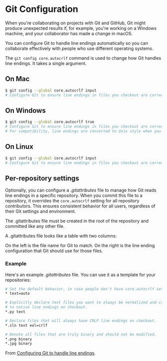 # Git Configuration

When you're collaborating on projects with Git and GitHub, Git might produce unexpected results if, for example, you're working on a Windows machine, and your collaborator has made a change in macOS.

You can configure Git to handle line endings automatically so you can collaborate effectively with people who use different operating systems.

The `git config core.autocrlf` command is used to change how Git handles line endings. It takes a single argument.

## On Mac

```bash
$ git config --global core.autocrlf input
# Configure Git to ensure line endings in files you checkout are correct for macOS
```

## On Windows

```bash
$ git config --global core.autocrlf true
# Configure Git to ensure line endings in files you checkout are correct for Windows.
# For compatibility, line endings are converted to Unix style when you commit files.
```

## On Linux

```bash
$ git config --global core.autocrlf input
# Configure Git to ensure line endings in files you checkout are correct for Linux
```

## Per-repository settings

Optionally, you can configure a _.gitattributes_ file to manage how Git reads line endings in a specific repository. When you commit this file to a repository, it overrides the `core.autocrlf` setting for all repository contributors. This ensures consistent behavior for all users, regardless of their Git settings and environment.

The .gitattributes file must be created in the root of the repository and committed like any other file.

A .gitattributes file looks like a table with two columns:

On the left is the file name for Git to match.
On the right is the line ending configuration that Git should use for those files.

### Example

Here's an example _.gitattributes_ file. You can use it as a template for your repositories:

```bash
# Set the default behavior, in case people don't have core.autocrlf set.
* text=auto

# Explicitly declare text files you want to always be normalized and converted
# to native line endings on checkout.
*.py text

# Declare files that will always have CRLF line endings on checkout.
*.sln text eol=crlf

# Denote all files that are truly binary and should not be modified.
*.png binary
*.jpg binary
```

From [Configuring Git to handle line endings](https://docs.github.com/en/get-started/getting-started-with-git/configuring-git-to-handle-line-endings).
